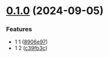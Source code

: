 

# [0.1.0](https://github.com/heryTz/test-release-it/compare/v0.0.3...v0.1.0) (2024-09-05)


### Features

* 1 1 ([8906e97](https://github.com/heryTz/test-release-it/commit/8906e9763d0f112f939f4047d3b211b9f79fe412))
* 1 2 ([c39fb3c](https://github.com/heryTz/test-release-it/commit/c39fb3c9d1ed467239a316f792fa0ac879ac37f6))
